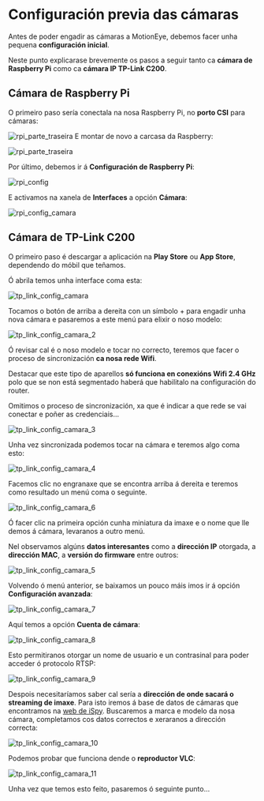 # Configuración previa das cámaras

Antes de poder engadir as cámaras a MotionEye, debemos facer unha pequena **configuración inicial**.

Neste punto explicarase brevemente os pasos a seguir tanto ca **cámara de Raspberry Pi** como ca **cámara IP TP-Link C200**.

## Cámara de Raspberry Pi

O primeiro paso sería conectala na nosa Raspberry Pi, no **porto CSI** para cámaras:

![rpi_parte_traseira](doc/img/produtos/13.jpg) 
E montar de novo a carcasa da Raspberry:

![rpi_parte_traseira](doc/img/produtos/14.jpg) 

Por último, debemos ir á **Configuración de Raspberry Pi**:

![rpi_config](doc/img/confi_camaras_images/1.PNG)

E activamos na xanela de **Interfaces** a opción **Cámara**:

![rpi_config_camara](doc/img/confi_camaras_images/2.PNG)

## Cámara de TP-Link C200

O primeiro paso é descargar a aplicación na **Play Store** ou **App Store**, dependendo do móbil que teñamos.

Ó abrila temos unha interface coma esta:

![tp_link_config_camara](doc/img/confi_camaras_images/3.jpg)

Tocamos o botón de arriba a dereita con un símbolo + para engadir unha nova cámara e pasaremos a este menú para elixir o noso modelo:

![tp_link_config_camara_2](doc/img/confi_camaras_images/4.jpg)

Ó revisar cal é o noso modelo e tocar no correcto, teremos que facer o proceso de sincronización **ca nosa rede Wifi**.

Destacar que este tipo de aparellos **só funciona en conexións Wifi 2.4 GHz** polo que se non está segmentado haberá que habilitalo na configuración do router.

Omitimos o proceso de sincronización, xa que é indicar a que rede se vai conectar e poñer as credenciais...

![tp_link_config_camara_3](doc/img/confi_camaras_images/5.jpg)

Unha vez sincronizada podemos tocar na cámara e teremos algo coma esto:

![tp_link_config_camara_4](doc/img/confi_camaras_images/6.jpg)

Facemos clic no engranaxe que se encontra arriba á dereita e teremos como resultado un menú coma o seguinte. 

![tp_link_config_camara_6](doc/img/confi_camaras_images/11.jpg)

Ó facer clic na primeira opción cunha miniatura da imaxe e o nome que lle demos á cámara, levaranos a outro menú. 

Nel observamos algúns **datos interesantes** como a **dirección IP** otorgada, a **dirección MAC**, a **versión do firmware** entre outros:

![tp_link_config_camara_5](doc/img/confi_camaras_images/7.jpg)

Volvendo ó menú anterior, se baixamos un pouco máis imos ir á opción **Configuración avanzada**:

![tp_link_config_camara_7](doc/img/confi_camaras_images/8.jpg)

Aquí temos a opción **Cuenta de cámara**:

![tp_link_config_camara_8](doc/img/confi_camaras_images/9.jpg)

 Esto permitiranos otorgar un nome de usuario e un contrasinal para poder acceder ó protocolo RTSP:

 ![tp_link_config_camara_9](doc/img/confi_camaras_images/10.jpg)

Despois necesitaríamos saber cal sería a **dirección de onde sacará o streaming de imaxe**. Para isto iremos á base de datos de cámaras que encontramos na [web de iSpy](https://www.ispyconnect.com/cameras#google_vignette). Buscaremos a marca e modelo da nosa cámara, completamos cos datos correctos e xeraranos a dirección correcta:

 ![tp_link_config_camara_10](doc/img/confi_camaras_images/12.JPG)

Podemos probar que funciona dende o **reproductor VLC**:

 ![tp_link_config_camara_11](doc/img/confi_camaras_images/13.jpg)

Unha vez que temos esto feito, pasaremos ó seguinte punto...
